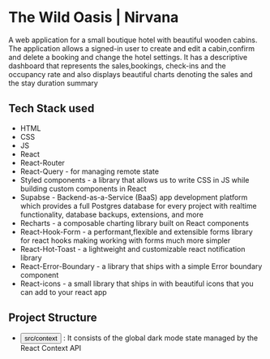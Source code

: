 # The Wild Oasis | Nirvana

<p>
A web application for a small boutique hotel with beautiful wooden cabins.
The application allows a signed-in user to create and edit a cabin,confirm  and delete a booking 
and change the hotel settings. It has a descriptive dashboard that represents the sales,bookings,
check-ins and the occupancy rate and also displays beautiful charts denoting the sales and the stay 
duration summary
</p>

## Tech Stack used

<ul>
<li>HTML</li>
<li>CSS</li>
<li>JS</li>
<li>React</li>
<li>React-Router</li>
<li>React-Query - for managing remote state</li>
<li>Styled components - a library that allows us to write CSS in JS while building custom components in React</li>
<li>Supabse - Backend-as-a-Service (BaaS) app development platform which provides a full Postgres database for every project with realtime functionality, database backups, extensions, and more </li>
<li>Recharts - a composable charting library built on React components</li>
<li>React-Hook-Form - a performant,flexible and extensible forms library for react hooks making working with forms much more simpler</li>
<li>React-Hot-Toast - a lightweight and customizable react notification library</li>
<li>React-Error-Boundary - a library that ships with a simple Error boundary component</li>
<li>React-icons - a small library that ships in with beautiful icons that you can add to your react app</li>
</ul>

## Project Structure

- <button>src/context</button> : It consists of the global dark mode state managed by the React Context API
